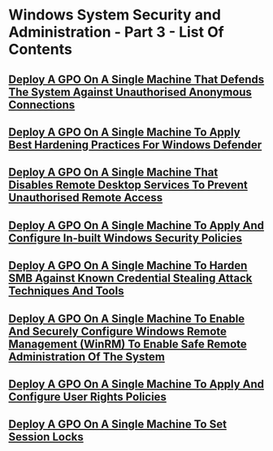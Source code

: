 # Windows System Security and Administration - Part 3 - List Of Contents

## [Deploy A GPO On A Single Machine That Defends The System Against Unauthorised Anonymous Connections]()

## [Deploy A GPO On A Single Machine To Apply Best Hardening Practices For Windows Defender]()

## [Deploy A GPO On A Single Machine That Disables Remote Desktop Services To Prevent Unauthorised Remote Access]()

## [Deploy A GPO On A Single Machine To Apply And Configure In-built Windows Security Policies]()

## [Deploy A GPO On A Single Machine To Harden SMB Against Known Credential Stealing Attack Techniques And Tools]()

## [Deploy A GPO On A Single Machine To Enable And Securely Configure Windows Remote Management (WinRM) To Enable Safe Remote Administration Of The System]()

## [Deploy A GPO On A Single Machine To Apply And Configure User Rights Policies]()

## [Deploy A GPO On A Single Machine To Set Session Locks]()
